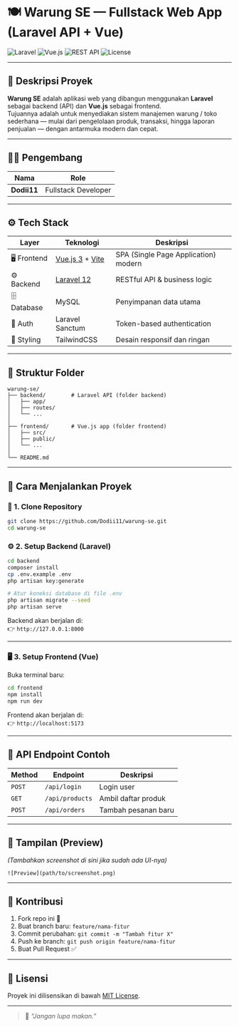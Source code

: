 # 🍽️ Warung SE — Fullstack Web App (Laravel API + Vue)

![Laravel](https://img.shields.io/badge/Laravel-FF2D20?style=for-the-badge&logo=laravel&logoColor=white)
![Vue.js](https://img.shields.io/badge/Vue.js-35495E?style=for-the-badge&logo=vue.js&logoColor=4FC08D)
![REST API](https://img.shields.io/badge/API-RESTful-blue?style=for-the-badge)
![License](https://img.shields.io/badge/License-MIT-green?style=for-the-badge)

---

## 🧾 Deskripsi Proyek

**Warung SE** adalah aplikasi web yang dibangun menggunakan **Laravel** sebagai backend (API) dan **Vue.js** sebagai frontend.  
Tujuannya adalah untuk menyediakan sistem manajemen warung / toko sederhana — mulai dari pengelolaan produk, transaksi, hingga laporan penjualan — dengan antarmuka modern dan cepat.

---

## 🧑‍💻 Pengembang

| Nama | Role |
|------|------|
| **Dodii11** | Fullstack Developer |

---

## ⚙️ Tech Stack

| Layer | Teknologi | Deskripsi |
|-------|------------|------------|
| 🖥️ Frontend | [Vue.js 3](https://vuejs.org/) + [Vite](https://vitejs.dev/) | SPA (Single Page Application) modern |
| ⚙️ Backend | [Laravel 12](https://laravel.com/) | RESTful API & business logic |
| 🗄️ Database | MySQL | Penyimpanan data utama |
| 🔐 Auth | Laravel Sanctum | Token-based authentication |
| 💅 Styling | TailwindCSS | Desain responsif dan ringan |

---

## 📂 Struktur Folder

```
warung-se/
├── backend/        # Laravel API (folder backend)
│   ├── app/
│   ├── routes/
│   └── ...
│
├── frontend/       # Vue.js app (folder frontend)
│   ├── src/
│   ├── public/
│   └── ...
│
└── README.md
```

---

## 🚀 Cara Menjalankan Proyek

### 🔧 1. Clone Repository
```bash
git clone https://github.com/Dodii11/warung-se.git
cd warung-se
```

### ⚙️ 2. Setup Backend (Laravel)
```bash
cd backend
composer install
cp .env.example .env
php artisan key:generate

# Atur koneksi database di file .env
php artisan migrate --seed
php artisan serve
```

Backend akan berjalan di:  
👉 `http://127.0.0.1:8000`

---

### 🖥️ 3. Setup Frontend (Vue)
Buka terminal baru:
```bash
cd frontend
npm install
npm run dev
```

Frontend akan berjalan di:  
👉 `http://localhost:5173`

---

## 🔗 API Endpoint Contoh

| Method | Endpoint | Deskripsi |
|--------|-----------|-----------|
| `POST` | `/api/login` | Login user |
| `GET` | `/api/products` | Ambil daftar produk |
| `POST` | `/api/orders` | Tambah pesanan baru |

---

## 📸 Tampilan (Preview)
*(Tambahkan screenshot di sini jika sudah ada UI-nya)*  
```
![Preview](path/to/screenshot.png)
```

---

## 🤝 Kontribusi
1. Fork repo ini 🍴  
2. Buat branch baru: `feature/nama-fitur`  
3. Commit perubahan: `git commit -m "Tambah fitur X"`  
4. Push ke branch: `git push origin feature/nama-fitur`  
5. Buat Pull Request ✅

---

## 📄 Lisensi
Proyek ini dilisensikan di bawah [MIT License](LICENSE).

---

> 💬 _“Jangan lupa makan.”_
